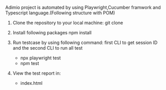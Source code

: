 Adimio project is automated by using Playwright,Cucumber framwork and Typescript language.(Following structure with POM)

1. Clone the repository to your local machine:
   git clone 

2. Install following packages
   npm install

3. Run testcase by using following command: first CLI to get session ID and the second CLI to run all test
   - npx playwright test   
   - npm test

4. View the test report in:
   - index.html


